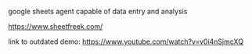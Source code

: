 google sheets agent capable of data entry and analysis

https://www.sheetfreek.com/

link to outdated demo:
https://www.youtube.com/watch?v=v0i4nSjmcXQ
